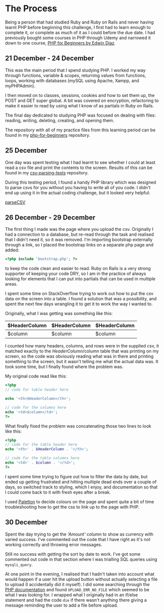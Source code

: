 # The Process

Being a person that had studied Ruby and Ruby on Rails and never having learnt PHP before beginning this challenge, I first had to learn enough to complete it, or complete as much of it as I could before the due date. I had previously bought some courses in PHP through Udemy and narrowed it down to one course, [PHP for Beginners by Edwin Diaz](https://www.udemy.com/php-for-complete-beginners-includes-msql-object-oriented/learn/v4/overview).

## 21 December - 24 December

This was the main period that I spend studying PHP. I worked my way through functions, variable & scopes, returning values from functions, loops, working with databases (mySQL using Apache, Xampp, and myPHPAdmin).

I then moved on to classes, sessions, cookies and how to set them up, the POST and GET super global. A bit was covered on encryption, refactoring to make it easier to read by using what I know of as partials in Ruby on Rails.

The final day dedicated to studying PHP was focused on dealing with files: reading, writing, deleting, creating, and opening them.

The repository with all of my practice files from this learning period can be found in my [php-for-beginners](https://github.com/Sheena-Marie/php-for-beginners) repository.

## 25 December

One day was spent testing what I had learnt to see whether I could at least read a csv file and print the contents to the screen. Results of this can be found in my [csv-parsing-tests](https://github.com/Sheena-Marie/csv_parsing_tests) repository.

During this testing period, I found a handy PHP library which was designed to parse csvs for you without you having to write all of you code. I didn't end up using it in the actual coding challenge, but it looked very helpful:

[parseCSV](https://github.com/parsecsv/parsecsv-for-php)

## 26 December - 29 December

The first thing I made was the page where you upload the csv. Originally I had a connection to a database, but re-read through the task and realised that I didn't need it, so it was removed. I'm importing bootstrap externally through a link, so I placed the bootstrap links on a separate php page and added:
```php
<?php include 'bootstrap.php'; ?>
```
to keep the code clean and easier to read. Ruby on Rails is a very strong supporter of keeping your code DRY, so I am in the practice of always looking for elements that I can put into partials that can be used in multiple areas.

I spent some time on StackOverflow trying to work out how to put the csv data on the screen into a table. I found a solution that was a possibility, and spent the next few days wrangling it to get it to work the way I wanted to.

Originally, what I was getting was something like this:

| $HeaderColumn    | $HeaderColumn    | $HeaderColumn  |
| :------------    | :------------    | :-----------   |
| $column          | $column          | $column        |

I counted how many headers, columns, and rows were in the supplied csv, it matched exactly to the $HeaderColumn/$column table that was printing on my screen, so the code was obviously reading what was in there and printing something to the screen, but it wasn't telling me what the actual data was. It took some time, but I finally found where the problem was.

My original code read like this:
```php
<?php
// code for table header here  

echo '<th>$HeaderColumn</th>';

// code for the columns here
echo '<td>$column</td>';
?>
```
What finally fixed the problem was concatenating those two lines to look like this:
```php
<?php  
// code for the table header here
echo '<th>' . $HeaderColumn . '</th>';

// code for the table columns here
echo '<td>' . $column . '</td>';
?>
```
I spent some time trying to figure out how to filter the data by date, but ended up getting frustrated and hitting multiple dead ends over a couple of days, so switched track to styling, which I enjoy, and documentation so that I could come back to it with fresh eyes after a break.

I used [Paletton](http://www.paletton.com/#uid=53H0u0k6jvH0PTk35HkaprbfkmK) to decide colours on the page and spent quite a bit of time troubleshooting how to get the css to link up to the page with PHP.

## 30 December

Spent the day trying to get the _'Amount'_ column to show as currency with varied success. I've commented out the code that I have right as it's not working correctly and throwing error messages.

Still no success with getting the sort by date to work. I've got some commented out code in that section where I was trialling SQL queries using `mysqli_query`.

At one point in the evening, I realised that I hadn't taken into account what would happen if a user hit the upload button without actually selecting a file to upload (I accidentally did it myself). I did some searching through the [PHP documentation](http://php.net/manual/en/) and found `UPLOAD_ERR_NO_FILE` which seemed to be what I was looking for. I wrapped what I originally had in an if/else statement and had the code `die` if there wasn't anything there giving a message reminding the user to add a file before upload.
